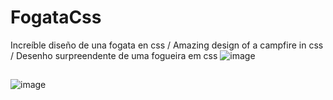 # FogataCss

Increíble diseño de una fogata en css / Amazing design of a campfire in css / Desenho surpreendente de uma fogueira em css
![image](https://user-images.githubusercontent.com/47654456/137812956-d8244993-5166-4536-8aa5-35a569008410.png)
##
![image](https://user-images.githubusercontent.com/47654456/137812993-359b9068-7688-45d0-ae58-6782992100cc.png)
